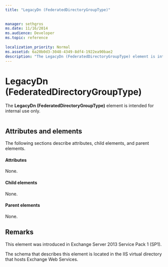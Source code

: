 ```yaml
---
title: "LegacyDn (FederatedDirectoryGroupType)"
 
 
manager: sethgros
ms.date: 11/16/2014
ms.audience: Developer
ms.topic: reference
 
localization_priority: Normal
ms.assetid: 6a20b0d3-3048-4349-8df4-1922ea90bae2
description: "The LegacyDn (FederatedDirectoryGroupType) element is intended for internal use only."
---
```


# LegacyDn (FederatedDirectoryGroupType)

The **LegacyDn (FederatedDirectoryGroupType)** element is intended for internal use only. 
  
```

```

## Attributes and elements

The following sections describe attributes, child elements, and parent elements.
  
#### Attributes

None.
  
#### Child elements

None.
  
#### Parent elements

None.
  
## Remarks

This element was introduced in Exchange Server 2013 Service Pack 1 (SP1).
  
The schema that describes this element is located in the IIS virtual directory that hosts Exchange Web Services.
  

